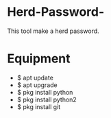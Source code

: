 # Herd-Password-
This tool make a herd password. 

# Equipment 
- $ apt update
- $ apt upgrade
- $ pkg install python
- $ pkg install python2
- $ pkg install git 
